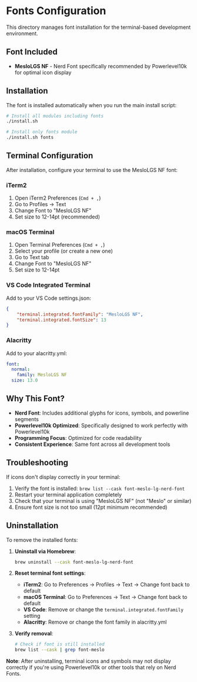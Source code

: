 # Fonts Configuration

This directory manages font installation for the terminal-based development environment.

## Font Included

- **MesloLGS NF** - Nerd Font specifically recommended by Powerlevel10k for optimal icon display

## Installation

The font is installed automatically when you run the main install script:

```bash
# Install all modules including fonts
./install.sh

# Install only fonts module
./install.sh fonts
```

## Terminal Configuration

After installation, configure your terminal to use the MesloLGS NF font:

### iTerm2
1. Open iTerm2 Preferences (`Cmd + ,`)
2. Go to Profiles → Text
3. Change Font to "MesloLGS NF"
4. Set size to 12-14pt (recommended)

### macOS Terminal
1. Open Terminal Preferences (`Cmd + ,`)
2. Select your profile (or create a new one)
3. Go to Text tab
4. Change Font to "MesloLGS NF"
5. Set size to 12-14pt

### VS Code Integrated Terminal
Add to your VS Code settings.json:
```json
{
    "terminal.integrated.fontFamily": "MesloLGS NF",
    "terminal.integrated.fontSize": 13
}
```

### Alacritty
Add to your alacritty.yml:
```yaml
font:
  normal:
    family: MesloLGS NF
  size: 13.0
```

## Why This Font?

- **Nerd Font**: Includes additional glyphs for icons, symbols, and powerline segments
- **Powerlevel10k Optimized**: Specifically designed to work perfectly with Powerlevel10k
- **Programming Focus**: Optimized for code readability
- **Consistent Experience**: Same font across all development tools

## Troubleshooting

If icons don't display correctly in your terminal:

1. Verify the font is installed: `brew list --cask font-meslo-lg-nerd-font`
2. Restart your terminal application completely
3. Check that your terminal is using "MesloLGS NF" (not "Meslo" or similar)
4. Ensure font size is not too small (12pt minimum recommended)

## Uninstallation

To remove the installed fonts:

1. **Uninstall via Homebrew**:
   ```bash
   brew uninstall --cask font-meslo-lg-nerd-font
   ```

2. **Reset terminal font settings**:
   - **iTerm2**: Go to Preferences → Profiles → Text → Change font back to default
   - **macOS Terminal**: Go to Preferences → Text → Change font back to default
   - **VS Code**: Remove or change the `terminal.integrated.fontFamily` setting
   - **Alacritty**: Remove or change the font family in alacritty.yml

3. **Verify removal**:
   ```bash
   # Check if font is still installed
   brew list --cask | grep font-meslo
   ```

**Note**: After uninstalling, terminal icons and symbols may not display correctly if you're using Powerlevel10k or other tools that rely on Nerd Fonts.
